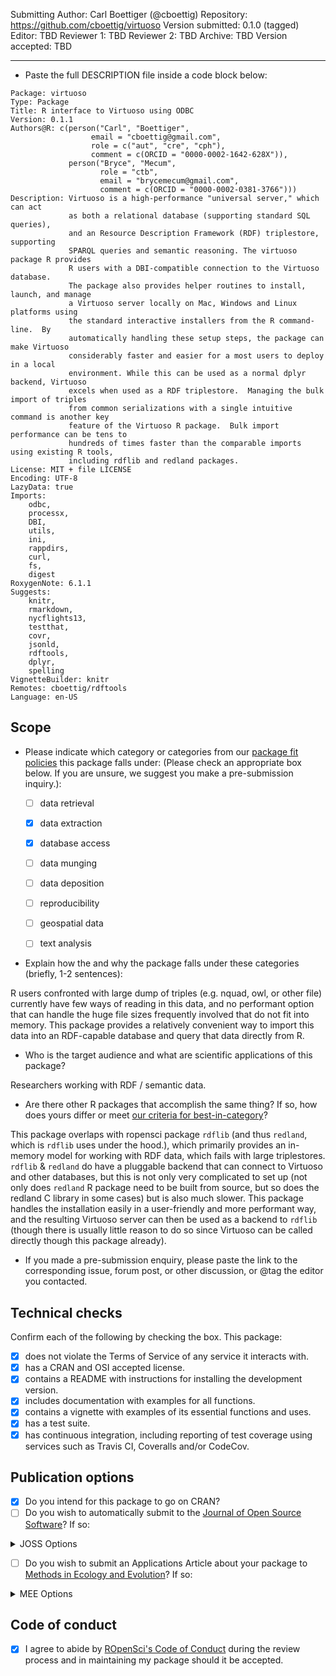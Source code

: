 Submitting Author: Carl Boettiger (@cboettig)
Repository: <https://github.com/cboettig/virtuoso>
Version submitted: 0.1.0 (tagged)
Editor: TBD
Reviewer 1: TBD
Reviewer 2: TBD
Archive: TBD
Version accepted: TBD

---

-   Paste the full DESCRIPTION file inside a code block below:

```
Package: virtuoso
Type: Package
Title: R interface to Virtuoso using ODBC
Version: 0.1.1
Authors@R: c(person("Carl", "Boettiger", 
                  email = "cboettig@gmail.com", 
                  role = c("aut", "cre", "cph"),
                  comment = c(ORCID = "0000-0002-1642-628X")),
             person("Bryce", "Mecum", 
                    role = "ctb", 
                    email = "brycemecum@gmail.com",
                    comment = c(ORCID = "0000-0002-0381-3766")))
Description: Virtuoso is a high-performance "universal server," which can act
             as both a relational database (supporting standard SQL queries),
             and an Resource Description Framework (RDF) triplestore, supporting 
             SPARQL queries and semantic reasoning. The virtuoso package R provides
             R users with a DBI-compatible connection to the Virtuoso database. 
             The package also provides helper routines to install, launch, and manage
             a Virtuoso server locally on Mac, Windows and Linux platforms using
             the standard interactive installers from the R command-line.  By 
             automatically handling these setup steps, the package can make Virtuoso
             considerably faster and easier for a most users to deploy in a local
             environment. While this can be used as a normal dplyr backend, Virtuoso 
             excels when used as a RDF triplestore.  Managing the bulk import of triples
             from common serializations with a single intuitive command is another key
             feature of the Virtuoso R package.  Bulk import performance can be tens to
             hundreds of times faster than the comparable imports using existing R tools,
             including rdflib and redland packages.  
License: MIT + file LICENSE
Encoding: UTF-8
LazyData: true
Imports: 
    odbc,
    processx,
    DBI,
    utils,
    ini,
    rappdirs,
    curl,
    fs,
    digest
RoxygenNote: 6.1.1
Suggests: 
    knitr,
    rmarkdown,
    nycflights13,
    testthat,
    covr,
    jsonld,
    rdftools,
    dplyr,
    spelling
VignetteBuilder: knitr
Remotes: cboettig/rdftools
Language: en-US

```


## Scope

- Please indicate which category or categories from our [package fit policies](https://ropensci.github.io/dev_guide/policies.html#package-categories) this package falls under: (Please check an appropriate box below. If you are unsure, we suggest you make a pre-submission inquiry.):

	- [ ] data retrieval
	- [x] data extraction
	- [x] database access
	- [ ] data munging
	- [ ] data deposition
	- [ ] reproducibility
	- [ ] geospatial data
	- [ ] text analysis


- Explain how the and why the package falls under these categories (briefly, 1-2 sentences):

R users confronted with large dump of triples (e.g. nquad, owl, or other file) currently have few ways of reading in this data,
and no performant option that can handle the huge file sizes frequently involved that do not fit into memory. This package provides
a relatively convenient way to import this data into an RDF-capable database and query that data directly from R.  

-   Who is the target audience and what are scientific applications of this package?

Researchers working with RDF / semantic data.

-   Are there other R packages that accomplish the same thing? If so, how does yours differ or meet [our criteria for best-in-category](https://github.com/ropensci/onboarding/blob/master/policies.md#overlap)?

This package overlaps with ropensci package `rdflib` (and thus `redland`, which is `rdflib` uses under the hood.), which primarily provides an in-memory model for working with RDF data, which fails with large triplestores.  `rdflib` & `redland` do have a pluggable backend that can connect to Virtuoso and other databases, but this is not only very complicated to set up (not only does `redland` R package need to be built from source, but so does the redland C library in some cases) but is also much slower.  This package handles the installation easily in a user-friendly and more performant way, and the resulting Virtuoso server can then be used as a backend to `rdflib` (though there is usually little reason to do so since Virtuoso can be called directly though this package already).  

-   If you made a pre-submission enquiry, please paste the link to the corresponding issue, forum post, or other discussion, or @tag the editor you contacted.

## Technical checks

Confirm each of the following by checking the box.  This package:

- [x] does not violate the Terms of Service of any service it interacts with.
- [x] has a CRAN and OSI accepted license.
- [x] contains a README with instructions for installing the development version.
- [x] includes documentation with examples for all functions.
- [x] contains a vignette with examples of its essential functions and uses.
- [x] has a test suite.
- [x] has continuous integration, including reporting of test coverage using services such as Travis CI, Coveralls and/or CodeCov.

## Publication options

- [x] Do you intend for this package to go on CRAN?
- [ ] Do you wish to automatically submit to the [Journal of Open Source Software](http://joss.theoj.org/)? If so:

<details>
 <summary>JOSS Options</summary>

  - [ ] The package has an **obvious research application** according to [JOSS's definition](https://joss.readthedocs.io/en/latest/submitting.html#submission-requirements).
    - [ ] The package contains a `paper.md` matching [JOSS's requirements](https://joss.readthedocs.io/en/latest/submitting.html#what-should-my-paper-contain) with a high-level description in the package root or in `inst/`.
    - [ ] The package is deposited in a long-term repository with the DOI:
    - (*Do not submit your package separately to JOSS*)

</details>

- [ ] Do you wish to submit an Applications Article about your package to [Methods in Ecology and Evolution](http://besjournals.onlinelibrary.wiley.com/hub/journal/10.1111/(ISSN)2041-210X/)? If so:

<details>
<summary>MEE Options</summary>

- [ ] The package is novel and will be of interest to the broad readership of the journal.
- [ ] The manuscript describing the package is no longer than 3000 words.
- [ ] You intend to archive the code for the package in a long-term repository which meets the requirements of the journal (see [MEE's Policy on Publishing Code](http://besjournals.onlinelibrary.wiley.com/hub/journal/10.1111/(ISSN)2041-210X/journal-resources/policy-on-publishing-code.html))
- (*Scope: Do consider MEE's [Aims and Scope](http://besjournals.onlinelibrary.wiley.com/hub/journal/10.1111/(ISSN)2041-210X/aims-and-scope/read-full-aims-and-scope.html) for your manuscript. We make no guarantee that your manuscript will be within MEE scope.*)
- (*Although not required, we strongly recommend having a full manuscript prepared when you submit here.*)
- (*Please do not submit your package separately to Methods in Ecology and Evolution*)
</details>

## Code of conduct

- [x] I agree to abide by [ROpenSci's Code of Conduct](https://github.com/ropensci/onboarding/blob/master/policies.md#code-of-conduct) during the review process and in maintaining my package should it be accepted.
